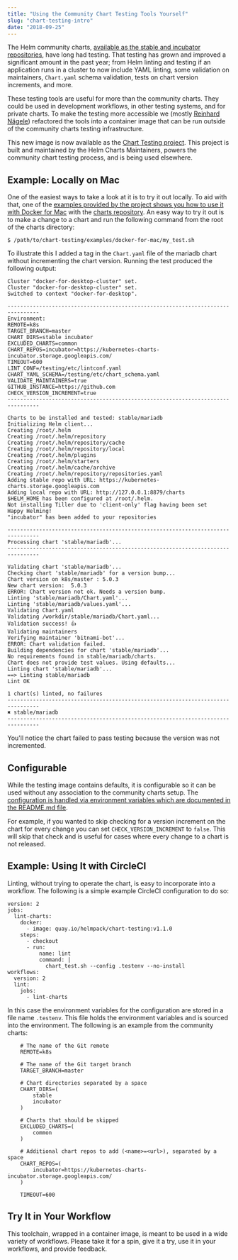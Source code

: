 ```yaml
---
title: "Using the Community Chart Testing Tools Yourself"
slug: "chart-testing-intro"
date: "2018-09-25"
---
```


The Helm community charts, [available as the stable and incubator repositories](https://github.com/helm/charts), have long had testing. That testing has grown and improved a significant amount in the past year; from Helm linting and testing if an application runs in a cluster to now include YAML linting, some validation on maintainers, `Chart.yaml` schema validation, tests on chart version increments, and more.  <!-- truncate -->

These testing tools are useful for more than the community charts. They could be used in development workflows, in other testing systems, and for private charts. To make the testing more accessible we (mostly [Reinhard Nägele](https://github.com/unguiculus/)) refactored the tools into a container image that can be run outside of the community charts testing infrastructure.

This new image is now available as the [Chart Testing project](https://github.com/helm/chart-testing). This project is built and maintained by the Helm Charts Maintainers, powers the community chart testing process, and is being used elsewhere.

## Example: Locally on Mac

One of the easiest ways to take a look at it is to try it out locally. To aid with that, one of the [examples provided by the project shows you how to use it with Docker for Mac](https://github.com/helm/chart-testing/tree/main/examples/docker-for-mac) with the [charts repository](https://github.com/helm/charts). An easy way to try it out is to make a change to a chart and run the following command from the root of the charts directory:

    $ /path/to/chart-testing/examples/docker-for-mac/my_test.sh

To illustrate this I added a tag in the `Chart.yaml` file of the mariadb chart without incrementing the chart version. Running the test produced the following output:

    Cluster "docker-for-desktop-cluster" set.
    Cluster "docker-for-desktop-cluster" set.
    Switched to context "docker-for-desktop".

    --------------------------------------------------------------------------------
    Environment:
    REMOTE=k8s
    TARGET_BRANCH=master
    CHART_DIRS=stable incubator
    EXCLUDED_CHARTS=common
    CHART_REPOS=incubator=https://kubernetes-charts-incubator.storage.googleapis.com/
    TIMEOUT=600
    LINT_CONF=/testing/etc/lintconf.yaml
    CHART_YAML_SCHEMA=/testing/etc/chart_schema.yaml
    VALIDATE_MAINTAINERS=true
    GITHUB_INSTANCE=https://github.com
    CHECK_VERSION_INCREMENT=true
    --------------------------------------------------------------------------------

    Charts to be installed and tested: stable/mariadb
    Initializing Helm client...
    Creating /root/.helm
    Creating /root/.helm/repository
    Creating /root/.helm/repository/cache
    Creating /root/.helm/repository/local
    Creating /root/.helm/plugins
    Creating /root/.helm/starters
    Creating /root/.helm/cache/archive
    Creating /root/.helm/repository/repositories.yaml
    Adding stable repo with URL: https://kubernetes-charts.storage.googleapis.com
    Adding local repo with URL: http://127.0.0.1:8879/charts
    $HELM_HOME has been configured at /root/.helm.
    Not installing Tiller due to 'client-only' flag having been set
    Happy Helming!
    "incubator" has been added to your repositories

    --------------------------------------------------------------------------------
    Processing chart 'stable/mariadb'...
    --------------------------------------------------------------------------------

    Validating chart 'stable/mariadb'...
    Checking chart 'stable/mariadb' for a version bump...
    Chart version on k8s/master : 5.0.3
    New chart version:  5.0.3
    ERROR: Chart version not ok. Needs a version bump.
    Linting 'stable/mariadb/Chart.yaml'...
    Linting 'stable/mariadb/values.yaml'...
    Validating Chart.yaml
    Validating /workdir/stable/mariadb/Chart.yaml...
    Validation success! 👍
    Validating maintainers
    Verifying maintainer 'bitnami-bot'...
    ERROR: Chart validation failed.
    Building dependencies for chart 'stable/mariadb'...
    No requirements found in stable/mariadb/charts.
    Chart does not provide test values. Using defaults...
    Linting chart 'stable/mariadb'...
    ==> Linting stable/mariadb
    Lint OK

    1 chart(s) linted, no failures
    --------------------------------------------------------------------------------
    ✖︎ stable/mariadb
    --------------------------------------------------------------------------------

You'll notice the chart failed to pass testing because the version was not incremented.

## Configurable

While the testing image contains defaults, it is configurable so it can be used without any association to the community charts setup. The [configuration is handled via environment variables which are documented in the README.md file](https://github.com/helm/chart-testing/blob/main/README.md#configuration).

For example, if you wanted to skip checking for a version increment on the chart for every change you can set `CHECK_VERSION_INCREMENT` to `false`. This will skip that check and is useful for cases where every change to a chart is not released.

## Example: Using It with CircleCI

Linting, without trying to operate the chart, is easy to incorporate into a workflow. The following is a simple example CircleCI configuration to do so:

    version: 2
    jobs:
      lint-charts:
        docker:
          - image: quay.io/helmpack/chart-testing:v1.1.0
        steps:
          - checkout
          - run:
              name: lint
              command: |
                chart_test.sh --config .testenv --no-install
    workflows:
      version: 2
      lint:
        jobs:
          - lint-charts

In this case the environment variables for the configuration are stored in a file name `.testenv`. This file holds the environment variables and is sourced into the environment. The following is an example from the community charts:

```
    # The name of the Git remote
    REMOTE=k8s

    # The name of the Git target branch
    TARGET_BRANCH=master

    # Chart directories separated by a space
    CHART_DIRS=(
        stable
        incubator
    )

    # Charts that should be skipped
    EXCLUDED_CHARTS=(
        common
    )

    # Additional chart repos to add (<name>=<url>), separated by a space
    CHART_REPOS=(
        incubator=https://kubernetes-charts-incubator.storage.googleapis.com/
    )

    TIMEOUT=600
```

## Try It in Your Workflow

This toolchain, wrapped in a container image, is meant to be used in a wide variety of workflows. Please take it for a spin, give it a try, use it in your workflows, and provide feedback.
